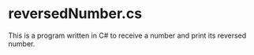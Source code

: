# reversedNumber.cs
This is a program written in C# to receive a number and print its reversed number.
